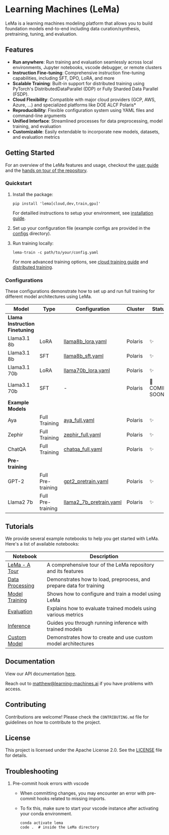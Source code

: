 # Learning Machines (LeMa)

LeMa is a learning machines modeling platform that allows you to build foundation models end-to-end including data curation/synthesis, pretraining, tuning, and evaluation.

## Features

- **Run anywhere**: Run training and evaluation seamlessly across local environments, Jupyter notebooks, vscode debugger, or remote clusters
- **Instruction Fine-tuning**: Comprehensive instruction fine-tuning capabilities, including SFT, DPO, LoRA, and more
- **Scalable Training**: Built-in support for distributed training using PyTorch's DistributedDataParallel (DDP) or Fully Sharded Data Parallel (FSDP).
- **Cloud Flexibility**: Compatible with major cloud providers (GCP, AWS, Azure, ...) and specialized platforms like DOE ALCF Polaris*
- **Reproducibility**: Flexible configuration system using YAML files and command-line arguments
- **Unified Interface**: Streamlined processes for data preprocessing, model training, and evaluation
- **Customizable**: Easily extendable to incorporate new models, datasets, and evaluation metrics

## Getting Started

For an overview of the LeMa features and usage, checkout the [user guide](/USAGE.md) and the [hands on tour of the repository](/notebooks/LeMa%20-%20A%20Tour.ipynb).

### Quickstart

1. Install the package:

   ```shell
   pip install 'lema[cloud,dev,train,gpu]'
   ```

   For detailled instructions to setup your environment, see [installation guide](/docs/DEV_SETUP.md).

2. Set up your configuration file (example configs are provided in the [configs](/configs) directory).

3. Run training locally:

   ```shell
   lema-train -c path/to/your/config.yaml
   ```

   For more advanced training options, see [cloud training guide](/docs/CLOUD_TRAINING.md) and [distributed training](/docs/DISTRIBUTED_TRAINING.md).

### Configurations

These configurations demonstrate how to set up and run full training for different model architectures using LeMa.

| Model | Type | Configuration | Cluster | Status |
|-------|------|---------------|---------|--------|
| **Llama Instruction Finetuning** | | | | |
| Llama3.1 8b | LoRA | [llama8b_lora.yaml](https://github.com/openlema/lema/blob/main/configs/lema/jobs/polaris/llama8b_lora.yaml) | Polaris | ✨ |
| Llama3.1 8b | SFT | [llama8b_sft.yaml](https://github.com/openlema/lema/blob/main/configs/lema/jobs/polaris/llama8b_sft.yaml) | Polaris | ✨ |
| Llama3.1 70b | LoRA | [llama70b_lora.yaml](https://github.com/openlema/lema/blob/main/configs/lema/jobs/polaris/llama70b_lora.yaml) | Polaris | ✨ |
| Llama3.1 70b | SFT | - | Polaris | 🚀 COMING SOON! |
| **Example Models** | | | | |
| Aya | Full Training | [aya_full.yaml](https://github.com/openlema/lema/blob/main/configs/lema/jobs/polaris/aya_full.yaml) | Polaris | ✨ |
| Zephir | Full Training | [zephir_full.yaml](https://github.com/openlema/lema/blob/main/configs/lema/jobs/polaris/zephir_full.yaml) | Polaris | ✨ |
| ChatQA | Full Training | [chatqa_full.yaml](https://github.com/openlema/lema/blob/main/configs/lema/jobs/polaris/chatqa_full.yaml) | Polaris | ✨ |
| **Pre-training** | | | | |
| GPT-2 | Full Pre-training | [gpt2_pretrain.yaml](https://github.com/openlema/lema/blob/main/configs/lema/jobs/polaris/gpt2_pretrain.yaml) | Polaris | ✨ |
| Llama2 7b | Full Pre-training | [llama2_7b_pretrain.yaml](https://github.com/openlema/lema/blob/main/configs/lema/jobs/polaris/llama2_7b_pretrain.yaml) | Polaris | ✨ |

## Tutorials

We provide several example notebooks to help you get started with LeMa. Here's a list of available notebooks:

| Notebook | Description |
|----------|-------------|
| [LeMa - A Tour](https://github.com/openlema/lema/blob/main/notebooks/LeMa%20-%20A%20Tour.ipynb) | A comprehensive tour of the LeMa repository and its features |
| [Data Processing](https://github.com/openlema/lema/blob/main/notebooks/Data%20Processing.ipynb) | Demonstrates how to load, preprocess, and prepare data for training |
| [Model Training](https://github.com/openlema/lema/blob/main/notebooks/Model%20Training.ipynb) | Shows how to configure and train a model using LeMa |
| [Evaluation](https://github.com/openlema/lema/blob/main/notebooks/Evaluation.ipynb) | Explains how to evaluate trained models using various metrics |
| [Inference](https://github.com/openlema/lema/blob/main/notebooks/Inference.ipynb) | Guides you through running inference with trained models |
| [Custom Model](https://github.com/openlema/lema/blob/main/notebooks/Custom%20Model.ipynb) | Demonstrates how to create and use custom model architectures |

## Documentation

View our API documentation [here](https://learning-machines.ai/docs/latest/index.html).

Reach out to <matthew@learning-machines.ai> if you have problems with access.

## Contributing

Contributions are welcome! Please check the `CONTRIBUTING.md` file for guidelines on how to contribute to the project.

## License

This project is licensed under the Apache License 2.0. See the [LICENSE](LICENSE) file for details.

## Troubleshooting

1. Pre-commit hook errors with vscode
   - When committing changes, you may encounter an error with pre-commit hooks related to missing imports.
   - To fix this, make sure to start your vscode instance after activating your conda environment.

     ```shell
     conda activate lema
     code .  # inside the LeMa directory
     ```
